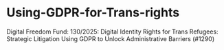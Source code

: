 # Using-GDPR-for-Trans-rights
Digital Freedom Fund: 130/2025: Digital Identity Rights for Trans Refugees: Strategic Litigation Using GDPR to Unlock Administrative Barriers (#1290)
